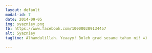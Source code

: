 ```yaml
---
layout: default
modal-id: 7
date: 2014-09-05
img: syazniey.png
fb: https://www.facebook.com/100000389134457
alt: Syazniey
tagline: Alhamdulillah. Yeaayy! Boleh grad sesame tahun ni! =)

---
```

